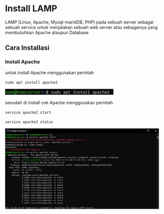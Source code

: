 # Install LAMP
LAMP (Linux, Apache, Mysql-maridDB, PHP) pada sebuah server sebagai sebuah service untuk menjalakan sebuah web server atau sebagainya yang membutuhkan Apache ataupun Database

## Cara Installasi

### Install Apache
untuk install Apache menggunakan perintah

<code>sudo apt install apache2</code>

![satu](img/lamp/1.jpg)

sesudah di install cek Apache menggunakan perintah

<code>service apache2 start</code>

<code>service apache2 status</code>

![dua](img/lamp/2.jpg)